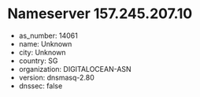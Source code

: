 # Nameserver 157.245.207.10

* as_number: 14061
* name: Unknown
* city: Unknown
* country: SG
* organization: DIGITALOCEAN-ASN
* version: dnsmasq-2.80
* dnssec: false
